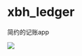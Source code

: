 # xbh_ledger
简约的记账app

![](https://raw.githubusercontent.com/Nonoas/pictureStore/master/img/20210911233654.png)
